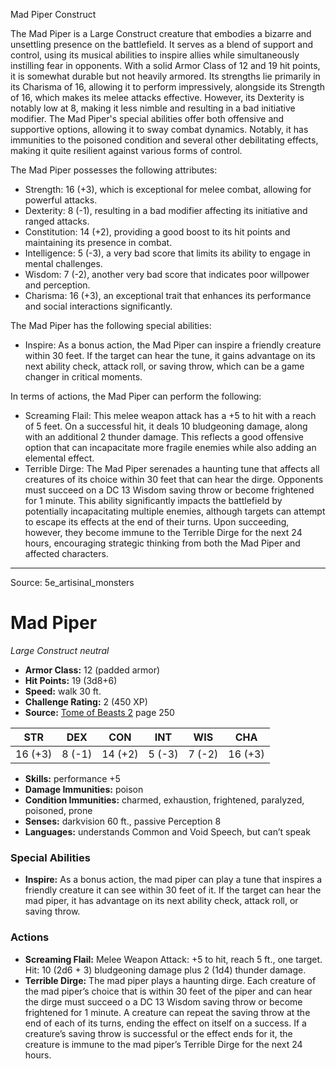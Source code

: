 <MonsterName/>Mad Piper</MonsterName>
<CreatureType/>Construct</CreatureType>

<summary>The Mad Piper is a Large Construct creature that embodies a bizarre and unsettling presence on the battlefield. It serves as a blend of support and control, using its musical abilities to inspire allies while simultaneously instilling fear in opponents. With a solid Armor Class of 12 and 19 hit points, it is somewhat durable but not heavily armored. Its strengths lie primarily in its Charisma of 16, allowing it to perform impressively, alongside its Strength of 16, which makes its melee attacks effective. However, its Dexterity is notably low at 8, making it less nimble and resulting in a bad initiative modifier. The Mad Piper's special abilities offer both offensive and supportive options, allowing it to sway combat dynamics. Notably, it has immunities to the poisoned condition and several other debilitating effects, making it quite resilient against various forms of control.</summary>

<detail>

The Mad Piper possesses the following attributes:  
- Strength: 16 (+3), which is exceptional for melee combat, allowing for powerful attacks.  
- Dexterity: 8 (-1), resulting in a bad modifier affecting its initiative and ranged attacks.  
- Constitution: 14 (+2), providing a good boost to its hit points and maintaining its presence in combat.  
- Intelligence: 5 (-3), a very bad score that limits its ability to engage in mental challenges.  
- Wisdom: 7 (-2), another very bad score that indicates poor willpower and perception.  
- Charisma: 16 (+3), an exceptional trait that enhances its performance and social interactions significantly.

The Mad Piper has the following special abilities:  
- Inspire: As a bonus action, the Mad Piper can inspire a friendly creature within 30 feet. If the target can hear the tune, it gains advantage on its next ability check, attack roll, or saving throw, which can be a game changer in critical moments.

In terms of actions, the Mad Piper can perform the following:  
- Screaming Flail: This melee weapon attack has a +5 to hit with a reach of 5 feet. On a successful hit, it deals 10 bludgeoning damage, along with an additional 2 thunder damage. This reflects a good offensive option that can incapacitate more fragile enemies while also adding an elemental effect.  
- Terrible Dirge: The Mad Piper serenades a haunting tune that affects all creatures of its choice within 30 feet that can hear the dirge. Opponents must succeed on a DC 13 Wisdom saving throw or become frightened for 1 minute. This ability significantly impacts the battlefield by potentially incapacitating multiple enemies, although targets can attempt to escape its effects at the end of their turns. Upon succeeding, however, they become immune to the Terrible Dirge for the next 24 hours, encouraging strategic thinking from both the Mad Piper and affected characters.</detail>



---

Source: 5e_artisinal_monsters

# Mad Piper

*Large* *Construct* *neutral*

- **Armor Class:** 12 (padded armor)
- **Hit Points:** 19 (3d8+6)
- **Speed:** walk 30 ft.
- **Challenge Rating:** 2 (450 XP)
- **Source:** [Tome of Beasts 2](https://koboldpress.com/kpstore/product/tome-of-beasts-2-for-5th-edition) page 250

| STR | DEX | CON | INT | WIS | CHA |
| --- | --- | --- | --- | --- | --- |
| 16 (+3) | 8 (-1) | 14 (+2) | 5 (-3) | 7 (-2) | 16 (+3) |

- **Skills:** performance +5
- **Damage Immunities:** poison
- **Condition Immunities:** charmed, exhaustion, frightened, paralyzed, poisoned, prone
- **Senses:** darkvision 60 ft., passive Perception 8
- **Languages:** understands Common and Void Speech, but can’t speak

### Special Abilities

- **Inspire:** As a bonus action, the mad piper can play a tune that inspires a friendly creature it can see within 30 feet of it. If the target can hear the mad piper, it has advantage on its next ability check, attack roll, or saving throw.

### Actions

- **Screaming Flail:** Melee Weapon Attack: +5 to hit, reach 5 ft., one target. Hit: 10 (2d6 + 3) bludgeoning damage plus 2 (1d4) thunder damage.
- **Terrible Dirge:** The mad piper plays a haunting dirge. Each creature of the mad piper’s choice that is within 30 feet of the piper and can hear the dirge must succeed o a DC 13 Wisdom saving throw or become frightened for 1 minute. A creature can repeat the saving throw at the end of each of its turns, ending the effect on itself on a success. If a creature’s saving throw is successful or the effect ends for it, the creature is immune to the mad piper’s Terrible Dirge for the next 24 hours.




